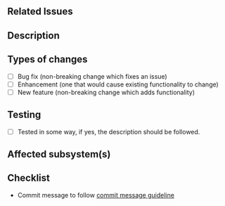 <!--- Title must be in English, starting with present tense verb -->
## Related Issues
<!-- 
Check the open issues or create one if you want to give a change.
List each of them preceded by '-', with full URL.
-->

## Description
<!-- Describe your changes in detail in any language you prefer -->

## Types of changes
<!-- Put an `x` in all the boxes that apply: -->
- [ ] Bug fix (non-breaking change which fixes an issue)
- [ ] Enhancement (one that would cause existing functionality to change)
- [ ] New feature (non-breaking change which adds functionality)

## Testing
- [ ] Tested in some way, if yes, the description should be followed.

## Affected subsystem(s)
<!-- e.g. 'components', 'models', 'controllers' -->

## Checklist
- Commit message to follow [commit message guideline](${URL})